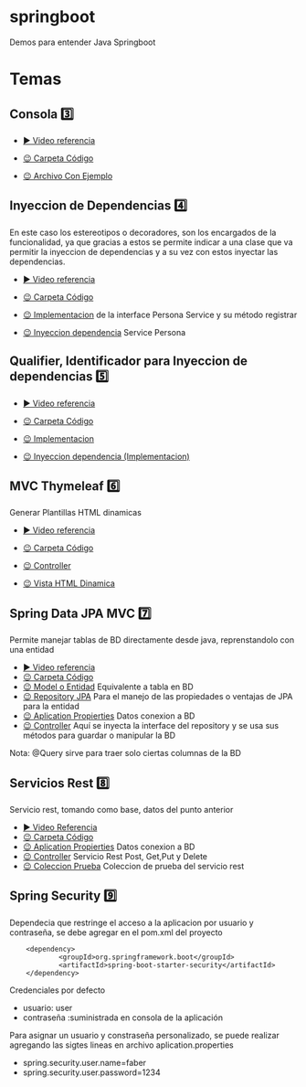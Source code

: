 # springboot
Demos para entender Java Springboot

# Temas
## Consola 3️⃣

 * [▶️ Video referencia](https://www.youtube.com/watch?v=mCogBfNIFvg&list=PLvimn1Ins-40wR4PC-YtTQ5TKt3vRrVwl&index=3)

 * [😉 Carpeta Código ](./DemoConsola/)
 * [😉 Archivo Con Ejemplo](./DemoConsola/src/main/java/com/faber/DemoConsolaApplication.java)

 ## Inyeccion de Dependencias 4️⃣

 En este caso los estereotipos o decoradores, son los encargados de la funcionalidad, ya que gracias a estos
 se permite indicar a una clase que va permitir la inyeccion de dependencias y a su vez con estos inyectar
 las dependencias.

  * [▶️ Video referencia](https://www.youtube.com/watch?v=sLY9umEahso&list=PLvimn1Ins-40wR4PC-YtTQ5TKt3vRrVwl&index=4)

 * [😉 Carpeta Código ](./DemoInyeccionDependencias/src/main/java/com/faber/)
 * [😉 Implementacion](./DemoInyeccionDependencias/src/main/java/com/faber/service/PersonaServiceImpl.java)
 de la interface Persona Service y su método registrar
 * [😉 Inyeccion dependencia](./DemoInyeccionDependencias/src/main/java/com/faber/DemoInyeccionDependenciasApplication.java)  Service Persona

##  Qualifier, Identificador para Inyeccion de dependencias 5️⃣

  * [▶️ Video referencia](https://www.youtube.com/watch?v=MC9BwnURnfg&list=PLvimn1Ins-40wR4PC-YtTQ5TKt3vRrVwl&index=5)

 * [😉 Carpeta Código ](./DemoInyeccionDependencias/src/main/java/com/faber/)
 * [😉 Implementacion](./DemoInyeccionDependencias/src/main/java/com/faber/repository/PersonaRepoImpl2.java)
 * [😉 Inyeccion dependencia (Implementacion)](./DemoInyeccionDependencias/src/main/java/com/faber/service/PersonaServiceImpl.java) 

## MVC Thymeleaf 6️⃣

Generar Plantillas HTML dinamicas
* [▶️ Video referencia](https://www.youtube.com/watch?v=elz3vXttR-Q&list=PLvimn1Ins-40wR4PC-YtTQ5TKt3vRrVwl&index=6)


 * [😉 Carpeta Código ](./DemoWebThymeleafMVC/src/main)
 * [😉 Controller](./DemoWebThymeleafMVC/src/main/java/com/faber/controller/DemoController.java)
 * [😉 Vista HTML Dinamica](./DemoWebThymeleafMVC/src/main/resources/templates/greeting.html)

 ## Spring Data JPA MVC 7️⃣

 Permite manejar tablas de BD directamente desde java, reprenstandolo con una entidad
 * [▶️ Video referencia](https://www.youtube.com/watch?v=elz3vXttR-Q&list=PLvimn1Ins-40wR4PC-YtTQ5TKt3vRrVwl&index=7)
* [😉 Carpeta Código ](./JPA-SpringData/)
* [😉 Model o Entidad](./JPA-SpringData/src/main/java/com/faber/model/Persona.java) Equivalente a tabla en BD
* [😉 Repository JPA](./JPA-SpringData/src/main/java/com/faber/repo/IPersonaRepo.java) Para el manejo de las propiedades o ventajas de JPA para la entidad
* [😉 Aplication Propierties](./JPA-SpringData/src/main/resources/application.properties) Datos conexion a BD
* [😉 Controller](./JPA-SpringData/src/main/java/com/faber/controller/DemoController.java)  Aquí se inyecta la interface del repository y se usa sus métodos para guardar o manipular la BD

Nota: @Query sirve para traer solo ciertas columnas de la BD

 ## Servicios Rest 8️⃣

 Servicio rest, tomando como base, datos del punto anterior

  * [▶️ Video Referencia](https://www.youtube.com/watch?v=RABN1tDBN4Q&list=PLvimn1Ins-40wR4PC-YtTQ5TKt3vRrVwl&index=8)
  * [😉 Carpeta Código ](./JPA-SpringData/)
  * [😉 Aplication Propierties](./JPA-SpringData/src/main/resources/application.properties) Datos conexion a BD
  * [😉 Controller](./JPA-SpringData/src/main/java/com/faber/rest/RestDemoController.java) Servicio Rest Post, Get,Put y Delete
  * [😉 Coleccion Prueba](./colecciones/Persona.postman_collection.json) Coleccion de prueba del servicio rest

   ## Spring Security 9️⃣

   Dependecia que restringe el acceso a la aplicacion por usuario y contraseña, se debe agregar en el pom.xml del proyecto

~~~
	<dependency>
			<groupId>org.springframework.boot</groupId>
			<artifactId>spring-boot-starter-security</artifactId>
	</dependency>
~~~

Credenciales por defecto
- usuario: user
- contraseña :suministrada en consola de la aplicación

Para asignar un usuario y constraseña personalizado, se puede realizar agregando las sigtes lineas en archivo aplication.properties
- spring.security.user.name=faber
- spring.security.user.password=1234





